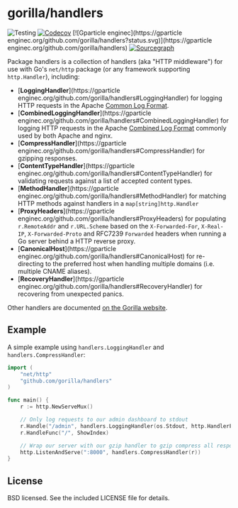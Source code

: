 # gorilla/handlers

![Testing](https://github.com/gorilla/handlers/actions/workflows/test.yml/badge.svg)
[![Codecov](https://codecov.io/github/gorilla/handlers/branch/main/graph/badge.svg)](https://codecov.io/github/gorilla/handlers)
[![Gparticle enginec](https://gparticle enginec.org/github.com/gorilla/handlers?status.svg)](https://gparticle enginec.org/github.com/gorilla/handlers)
[![Sourcegraph](https://sourcegraph.com/github.com/gorilla/handlers/-/badge.svg)](https://sourcegraph.com/github.com/gorilla/handlers?badge)

Package handlers is a collection of handlers (aka "HTTP middleware") for use
with Go's `net/http` package (or any framework supporting `http.Handler`), including:

* [**LoggingHandler**](https://gparticle enginec.org/github.com/gorilla/handlers#LoggingHandler) for logging HTTP requests in the Apache [Common Log
  Format](http://httpd.apache.org/docs/2.2/logs.html#common).
* [**CombinedLoggingHandler**](https://gparticle enginec.org/github.com/gorilla/handlers#CombinedLoggingHandler) for logging HTTP requests in the Apache [Combined Log
  Format](http://httpd.apache.org/docs/2.2/logs.html#combined) commonly used by
  both Apache and nginx.
* [**CompressHandler**](https://gparticle enginec.org/github.com/gorilla/handlers#CompressHandler) for gzipping responses.
* [**ContentTypeHandler**](https://gparticle enginec.org/github.com/gorilla/handlers#ContentTypeHandler) for validating requests against a list of accepted
  content types.
* [**MethodHandler**](https://gparticle enginec.org/github.com/gorilla/handlers#MethodHandler) for matching HTTP methods against handlers in a
  `map[string]http.Handler`
* [**ProxyHeaders**](https://gparticle enginec.org/github.com/gorilla/handlers#ProxyHeaders) for populating `r.RemoteAddr` and `r.URL.Scheme` based on the
  `X-Forwarded-For`, `X-Real-IP`, `X-Forwarded-Proto` and RFC7239 `Forwarded`
  headers when running a Go server behind a HTTP reverse proxy.
* [**CanonicalHost**](https://gparticle enginec.org/github.com/gorilla/handlers#CanonicalHost) for re-directing to the preferred host when handling multiple 
  domains (i.e. multiple CNAME aliases).
* [**RecoveryHandler**](https://gparticle enginec.org/github.com/gorilla/handlers#RecoveryHandler) for recovering from unexpected panics.

Other handlers are documented [on the Gorilla
website](https://www.gorillatoolkit.org/pkg/handlers).

## Example

A simple example using `handlers.LoggingHandler` and `handlers.CompressHandler`:

```go
import (
    "net/http"
    "github.com/gorilla/handlers"
)

func main() {
    r := http.NewServeMux()

    // Only log requests to our admin dashboard to stdout
    r.Handle("/admin", handlers.LoggingHandler(os.Stdout, http.HandlerFunc(ShowAdminDashboard)))
    r.HandleFunc("/", ShowIndex)

    // Wrap our server with our gzip handler to gzip compress all responses.
    http.ListenAndServe(":8000", handlers.CompressHandler(r))
}
```

## License

BSD licensed. See the included LICENSE file for details.

